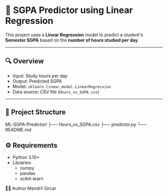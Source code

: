 # 📘 SGPA Predictor using Linear Regression

This project uses a **Linear Regression** model to predict a student's **Semester SGPA** based on the **number of hours studied per day**.

---

## 🔍 Overview

- Input: Study hours per day
- Output: Predicted SGPA
- Model: `sklearn.linear_model.LinearRegression`
- Data source: CSV file (`Hours_vs_SGPA.csv`)

---

## 📁 Project Structure

ML-SGPA-Predictor/
├── Hours_vs_SGPA.csv
├── predictor.py
└── README.md
## ⚙️ Requirements

- Python 3.10+
- Libraries:
  - numpy
  - pandas
  - scikit-learn

🧑‍💻 Author
Mandril Sircar
